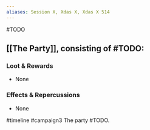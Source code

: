 ```yaml
---
aliases: Session X, Xdas X, Xdas X 514
---
```

#TODO

[[The Party]], consisting of #TODO:
- 

### Loot & Rewards
-   None

### Effects & Repercussions
-   None

#timeline 
#campaign3 
<span 
	  class='ob-timelines' 
	  data-date='514-X-X' 
	  data-title="Xdas X: #TODO" 
	  data-class='green'>
	The party #TODO.
</span>